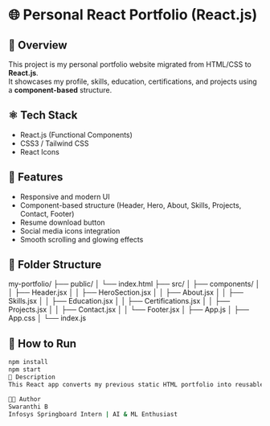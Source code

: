 # 🌐 Personal React Portfolio (React.js)

## 📘 Overview
This project is my personal portfolio website migrated from HTML/CSS to **React.js**.  
It showcases my profile, skills, education, certifications, and projects using a **component-based** structure.

## ⚛️ Tech Stack
- React.js (Functional Components)
- CSS3 / Tailwind CSS
- React Icons

## 🧩 Features
- Responsive and modern UI  
- Component-based structure (Header, Hero, About, Skills, Projects, Contact, Footer)  
- Resume download button  
- Social media icons integration  
- Smooth scrolling and glowing effects  

## 📁 Folder Structure
my-portfolio/
├── public/
│ └── index.html
├── src/
│ ├── components/
│ │ ├── Header.jsx
│ │ ├── HeroSection.jsx
│ │ ├── About.jsx
│ │ ├── Skills.jsx
│ │ ├── Education.jsx
│ │ ├── Certifications.jsx
│ │ ├── Projects.jsx
│ │ ├── Contact.jsx
│ │ └── Footer.jsx
│ ├── App.js
│ ├── App.css
│ └── index.js

## 🚀 How to Run
```bash
npm install
npm start
📄 Description
This React app converts my previous static HTML portfolio into reusable React components with clean JSX and dynamic design.

👩‍💻 Author
Swaranthi B
Infosys Springboard Intern | AI & ML Enthusiast
